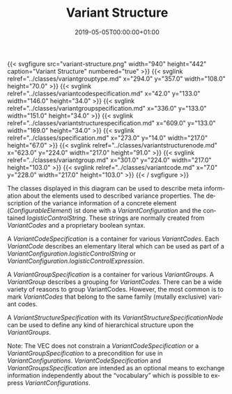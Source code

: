 ﻿---
title: Variant Structure
toc: false
type: specs
date: "2019-05-05T00:00:00+01:00"
draft: false
menu:
  vec120:
    identifier: key-concepts/variant-structure    
    parent: key-concepts
    weight: 1001007 

# Prev/next pager order (if `docs_section_pager` enabled in `params.toml`)
weight: 1001007
---
{{< svgfigure src="variant-structure.png" width="940" height="442" caption="Variant Structure" numbered="true" >}}
  {{< svglink relref="../classes/variantgrouptype.md" x="294.0" y="357.0" width="108.0" height="70.0" >}}
  {{< svglink relref="../classes/variantcodespecification.md" x="42.0" y="133.0" width="146.0" height="34.0" >}}
  {{< svglink relref="../classes/variantgroupspecification.md" x="336.0" y="133.0" width="151.0" height="34.0" >}}
  {{< svglink relref="../classes/variantstructurespecification.md" x="609.0" y="133.0" width="169.0" height="34.0" >}}
  {{< svglink relref="../classes/specification.md" x="273.0" y="14.0" width="217.0" height="67.0" >}}
  {{< svglink relref="../classes/variantstructurenode.md" x="623.0" y="224.0" width="217.0" height="91.0" >}}
  {{< svglink relref="../classes/variantgroup.md" x="301.0" y="224.0" width="217.0" height="103.0" >}}
  {{< svglink relref="../classes/variantcode.md" x="7.0" y="228.0" width="217.0" height="103.0" >}}
{{< / svgfigure >}}
<html>   <head>     </head>   <body>     <p> <span lang="EN-GB">The classes displayed in this diagram can be used to describe meta information about the elements used to described variance properties. The description of the variance information of a concrete element (<i>ConfigurableElement</i>) ist done with a <i>VariantConfiguration </i>and the contained <i>logisticControlString</i>. These strings are normally created from <i>VariantCodes</i> and a proprietary boolean syntax. </span>      </p>      <p> <span lang="EN-GB">A <i>VariantCodeSpecification</i> is a container for various <i>VariantCodes</i>. Each <i>VariantCode</i> describes an elementary literal which can be used as part of a <i>VariantConfiguration</i>.<i>logisticControlString</i> or <i>VariantConfiguration.logisticControlExpression</i>.</span>      </p>      <p> <span lang="EN-US">A <i>VariantGroupSpecification</i> is a container for various <i>VariantGroups</i>. A <i>VariantGroup</i> describes a grouping for <i>VariantCodes</i>. There can be a wide variety of reasons to group VariantCodes. However, the most common is to mark <i>VariantCodes</i> that belong to the same family (mutally exclusive) variant codes. </span>      </p>      <p> A <i>VariantStructureSpecification </i>with its <i>VariantStructureSpecificationNode</i> can be used to define any kind of hierarchical structure upon the <i>VariantGroups</i>.      </p>      <p> <span lang="EN-US">Note: The VEC does not constrain a <i>VariantCodeSpecification</i> or a <i>VariantGroup­Specification</i> to a precondition for use in <i>VariantConfigurations</i>. <i>VariantCodeSpecification</i> and <i>VariantGroupsSpecification</i> are intended as an optional means to exchange information independently about the &ldquo;vocabulary&rdquo; which is possible to express <i>VariantConfigurations</i></span><span lang="EN-GB">.</span>      </p>  </body> </html>
